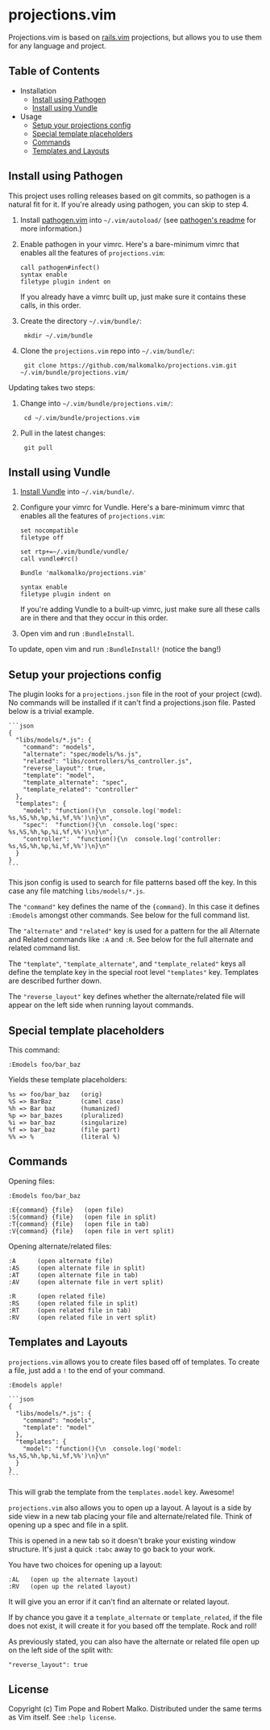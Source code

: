 # projections.vim

Projections.vim is based on [rails.vim](https://github.com/tpope/vim-rails) projections, but allows you to use them for any language and project.

## Table of Contents

- Installation
  - [Install using Pathogen](#install-using-pathogen)
  - [Install using Vundle](#install-using-vundle)
- Usage
  - [Setup your projections config](#setup-your-projections-config)
  - [Special template placeholders](#special-template-placeholders)
  - [Commands](#commands)
  - [Templates and Layouts](#templates-and-layouts)

## Install using Pathogen

This project uses rolling releases based on git commits, so pathogen is a
natural fit for it. If you're already using pathogen, you can skip to step 4.

1. Install [pathogen.vim] into `~/.vim/autoload/` (see [pathogen's
   readme][install-pathogen] for more information.)

[pathogen.vim]: http://www.vim.org/scripts/script.php?script_id=2332
[install-pathogen]: https://github.com/tpope/vim-pathogen#installation

2. Enable pathogen in your vimrc. Here's a bare-minimum vimrc that enables
   all the features of `projections.vim`:

   ```vim
   call pathogen#infect()
   syntax enable
   filetype plugin indent on
   ```

   If you already have a vimrc built up, just make sure it contains these calls,
   in this order.

3. Create the directory `~/.vim/bundle/`:

        mkdir ~/.vim/bundle

4. Clone the `projections.vim` repo into `~/.vim/bundle/`:

        git clone https://github.com/malkomalko/projections.vim.git ~/.vim/bundle/projections.vim/

Updating takes two steps:

1. Change into `~/.vim/bundle/projections.vim/`:

        cd ~/.vim/bundle/projections.vim

2. Pull in the latest changes:

        git pull

## Install using Vundle

1. [Install Vundle] into `~/.vim/bundle/`.

[Install Vundle]: https://github.com/gmarik/vundle#quick-start

2. Configure your vimrc for Vundle. Here's a bare-minimum vimrc that enables all
   the features of `projections.vim`:

   ```vim
   set nocompatible
   filetype off

   set rtp+=~/.vim/bundle/vundle/
   call vundle#rc()

   Bundle 'malkomalko/projections.vim'

   syntax enable
   filetype plugin indent on
   ```

   If you're adding Vundle to a built-up vimrc, just make sure all these calls
   are in there and that they occur in this order.

3. Open vim and run `:BundleInstall`.

To update, open vim and run `:BundleInstall!` (notice the bang!)

## Setup your projections config

The plugin looks for a `projections.json` file in the root of your project (cwd).  No commands will be installed if it can't find a projections.json file.  Pasted below is a trivial example.

    ```json
    {
      "libs/models/*.js": {
        "command": "models",
        "alternate": "spec/models/%s.js",
        "related": "libs/controllers/%s_controller.js",
        "reverse_layout": true,
        "template": "model",
        "template_alternate": "spec",
        "template_related": "controller"
      },
      "templates": {
        "model": "function(){\n  console.log('model: %s,%S,%h,%p,%i,%f,%%')\n}\n",
        "spec":  "function(){\n  console.log('spec: %s,%S,%h,%p,%i,%f,%%')\n}\n",
        "controller":  "function(){\n  console.log('controller: %s,%S,%h,%p,%i,%f,%%')\n}\n"
      }
    }
    ```

This json config is used to search for file patterns based off the key.  In this case any file matching `libs/models/*.js`.

The `"command"` key defines the name of the `{command}`.  In this case it defines `:Emodels` amongst other commands.  See below for the full command list.

The `"alternate"` and `"related"` key is used for a pattern for the all Alternate and Related commands like `:A` and `:R`.  See below for the full alternate and related command list.

The `"template"`, `"template_alternate"`, and `"template_related"` keys all define the template key in the special root level `"templates"` key.  Templates are described further down.

The `"reverse_layout"` key defines whether the alternate/related file will appear on the left side when running layout commands.

## Special template placeholders

This command:

    :Emodels foo/bar_baz

Yields these template placeholders:

    %s => foo/bar_baz   (orig)
    %S => BarBaz        (camel case)
    %h => Bar baz       (humanized)
    %p => bar_bazes     (pluralized)
    %i => bar_baz       (singularize)
    %f => bar_baz       (file part)
    %% => %             (literal %)

## Commands

Opening files:

    :Emodels foo/bar_baz

    :E{command} {file}   (open file)
    :S{command} {file}   (open file in split)
    :T{command} {file}   (open file in tab)
    :V{command} {file}   (open file in vert split)

Opening alternate/related files:

    :A      (open alternate file)
    :AS     (open alternate file in split)
    :AT     (open alternate file in tab)
    :AV     (open alternate file in vert split)

    :R      (open related file)
    :RS     (open related file in split)
    :RT     (open related file in tab)
    :RV     (open related file in vert split)

## Templates and Layouts

`projections.vim` allows you to create files based off of templates.  To create a file, just add a `!` to the end of your command.

    :Emodels apple!

    ```json
    {
      "libs/models/*.js": {
        "command": "models",
        "template": "model"
      },
      "templates": {
        "model": "function(){\n  console.log('model: %s,%S,%h,%p,%i,%f,%%')\n}\n"
      }
    }
    ```

This will grab the template from the `templates.model` key.  Awesome!

`projections.vim` also allows you to open up a layout.  A layout is a side by side view in a new tab placing your file and alternate/related file.  Think of opening up a spec and file in a split.

This is opened in a new tab so it doesn't brake your existing window structure.  It's just a quick `:tabc` away to go back to your work.

You have two choices for opening up a layout:

    :AL   (open up the alternate layout)
    :RV   (open up the related layout)

It will give you an error if it can't find an alternate or related layout.

If by chance you gave it a `template_alternate` or `template_related`, if the file does not exist, it will create it for you based off the template.  Rock and roll!

As previously stated, you can also have the alternate or related file open up on the left side of the split with:

    "reverse_layout": true

## License

Copyright (c) Tim Pope and Robert Malko.  Distributed under the same terms as Vim itself.
See `:help license`.